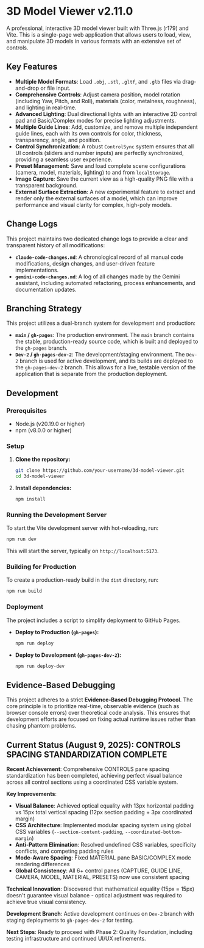 # 3D Model Viewer v2.11.0

A professional, interactive 3D model viewer built with Three.js (r179) and Vite. This is a single-page web application that allows users to load, view, and manipulate 3D models in various formats with an extensive set of controls.

## Key Features

- **Multiple Model Formats**: Load `.obj`, `.stl`, `.gltf`, and `.glb` files via drag-and-drop or file input.
- **Comprehensive Controls**: Adjust camera position, model rotation (including Yaw, Pitch, and Roll), materials (color, metalness, roughness), and lighting in real-time.
- **Advanced Lighting**: Dual directional lights with an interactive 2D control pad and Basic/Complex modes for precise lighting adjustments.
- **Multiple Guide Lines**: Add, customize, and remove multiple independent guide lines, each with its own controls for color, thickness, transparency, angle, and position.
- **Control Synchronization**: A robust `ControlSync` system ensures that all UI controls (sliders and number inputs) are perfectly synchronized, providing a seamless user experience.
- **Preset Management**: Save and load complete scene configurations (camera, model, materials, lighting) to and from `localStorage`.
- **Image Capture**: Save the current view as a high-quality PNG file with a transparent background.
- **External Surface Extraction**: A new experimental feature to extract and render only the external surfaces of a model, which can improve performance and visual clarity for complex, high-poly models.

## Change Logs

This project maintains two dedicated change logs to provide a clear and transparent history of all modifications:

- **`claude-code-changes.md`**: A chronological record of all manual code modifications, design changes, and user-driven feature implementations.
- **`gemini-code-changes.md`**: A log of all changes made by the Gemini assistant, including automated refactoring, process enhancements, and documentation updates.

## Branching Strategy

This project utilizes a dual-branch system for development and production:

- **`main` / `gh-pages`**: The production environment. The `main` branch contains the stable, production-ready source code, which is built and deployed to the `gh-pages` branch.
- **`Dev-2` / `gh-pages-dev-2`**: The development/staging environment. The `Dev-2` branch is used for active development, and its builds are deployed to the `gh-pages-dev-2` branch. This allows for a live, testable version of the application that is separate from the production deployment.

## Development

### Prerequisites

- Node.js (v20.19.0 or higher)
- npm (v8.0.0 or higher)

### Setup

1.  **Clone the repository:**
    ```bash
    git clone https://github.com/your-username/3d-model-viewer.git
    cd 3d-model-viewer
    ```

2.  **Install dependencies:**
    ```bash
    npm install
    ```

### Running the Development Server

To start the Vite development server with hot-reloading, run:

```bash
npm run dev
```

This will start the server, typically on `http://localhost:5173`.

### Building for Production

To create a production-ready build in the `dist` directory, run:

```bash
npm run build
```

### Deployment

The project includes a script to simplify deployment to GitHub Pages.

-   **Deploy to Production (`gh-pages`):**

    ```bash
    npm run deploy
    ```

-   **Deploy to Development (`gh-pages-dev-2`):**

    ```bash
    npm run deploy-dev
    ```

## Evidence-Based Debugging

This project adheres to a strict **Evidence-Based Debugging Protocol**. The core principle is to prioritize real-time, observable evidence (such as browser console errors) over theoretical code analysis. This ensures that development efforts are focused on fixing actual runtime issues rather than chasing phantom problems.

## Current Status (August 9, 2025): CONTROLS SPACING STANDARDIZATION COMPLETE

**Recent Achievement**: Comprehensive CONTROLS pane spacing standardization has been completed, achieving perfect visual balance across all control sections using a coordinated CSS variable system.

**Key Improvements**:
- **Visual Balance**: Achieved optical equality with 13px horizontal padding vs 15px total vertical spacing (12px section padding + 3px coordinated margin)
- **CSS Architecture**: Implemented modular spacing system using global CSS variables (`--section-content-padding`, `--coordinated-bottom-margin`)
- **Anti-Pattern Elimination**: Resolved undefined CSS variables, specificity conflicts, and competing padding rules
- **Mode-Aware Spacing**: Fixed MATERIAL pane BASIC/COMPLEX mode rendering differences
- **Global Consistency**: All 6+ control panes (CAPTURE, GUIDE LINE, CAMERA, MODEL, MATERIAL, PRESETS) now use consistent spacing

**Technical Innovation**: Discovered that mathematical equality (15px = 15px) doesn't guarantee visual balance - optical adjustment was required to achieve true visual consistency.

**Development Branch**: Active development continues on `Dev-2` branch with staging deployments to `gh-pages-dev-2` for testing.

**Next Steps**: Ready to proceed with Phase 2: Quality Foundation, including testing infrastructure and continued UI/UX refinements.